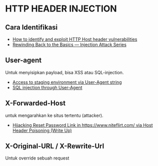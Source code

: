# HTTP HEADER INJECTION
## Cara Identifikasi
  - [How to identify and exploit HTTP Host header vulnerabilities](https://portswigger.net/web-security/host-header/exploiting)
  - [Rewinding Back to the Basics — Injection Attack Series](https://medium.com/@vanessamorales.1023/rewinding-back-to-the-basics-injection-attack-series-226d35d7994e)

## User-agent
Untuk menyisipkan payload, bisa XSS atau SQL-injection.
  - [Access to staging environment via User-Agent string](https://medium.com/@yassergersy/access-to-staging-environment-via-user-agent-string-23470546577f)
  - [SQL injection through User-Agent](https://medium.com/@frostnull/sql-injection-through-user-agent-44a1150f6888)

## X-Forwarded-Host
untuk mengarahkan ke situs tertentu (attacker).
  - [Hijacking Reset Password Link in https://www.niteflirt.com/ via Host Header Poisoning (Write Up) ](https://blog.evanricafort.com/2021/02/hijacking-reset-password-link-in.html)

## X-Original-URL / X-Rewrite-Url
Untuk override sebuah request 
